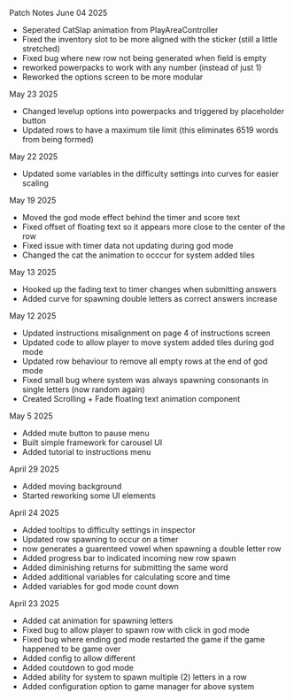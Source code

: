 Patch Notes
June 04 2025
- Seperated CatSlap animation from PlayAreaController
- Fixed the inventory slot to be more aligned with the sticker (still a little stretched)
- Fixed bug where new row not being generated when field is empty
- reworked powerpacks to work with any number (instead of just 1)
- Reworked the options screen to be more modular

May 23 2025
- Changed levelup options into powerpacks and triggered by placeholder button
- Updated rows to have a maximum tile limit (this eliminates 6519 words from being formed)

May 22 2025
- Updated some variables in the difficulty settings into curves for easier scaling

May 19 2025
- Moved the god mode effect behind the timer and score text
- Fixed offset of floating text so it appears more close to the center of the row
- Fixed issue with timer data not updating during god mode
- Changed the cat the animation to occcur for system added tiles

May 13 2025
- Hooked up the fading text to timer changes when submitting answers
- Added curve for spawning double letters as correct answers increase

May 12 2025
- Updated instructions misalignment on page 4 of instructions screen
- Updated code to allow player to move system added tiles during god mode
- Updated row behaviour to remove all empty rows at the end of god mode
- Fixed small bug where system was always spawning consonants in single letters (now random again)
- Created Scrolling + Fade floating text animation component

May 5 2025
- Added mute button to pause menu
- Built simple framework for carousel UI
- Added tutorial to instructions menu

April 29 2025
- Added moving background 
- Started reworking some UI elements

April 24 2025
- Added tooltips to difficulty settings in inspector
- Updated row spawning to occur on a timer
- now generates a guarenteed vowel when spawning a double letter  row
- Added progress bar to indicated incoming new row spawn
- Added diminishing returns for submitting the same word
- Added additional variables for calculating score and time
- Added variables for god mode count down

April 23 2025
- Added cat animation for spawning letters
- Fixed bug to allow player to spawn row with click in god mode
- Fixed bug where ending god mode restarted the game if the game happened to be game over
- Added config to allow different 
- Added coutdown to god mode
- Added ability for system to spawn multiple (2) letters in a row
- Added configuration option to game manager for above system
